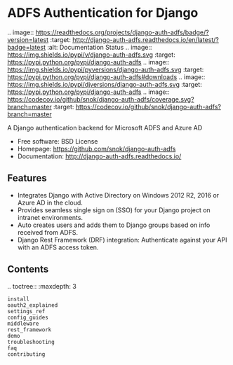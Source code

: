 ADFS Authentication for Django
==============================

.. image:: https://readthedocs.org/projects/django-auth-adfs/badge/?version=latest
    :target: http://django-auth-adfs.readthedocs.io/en/latest/?badge=latest
    :alt: Documentation Status
.. image:: https://img.shields.io/pypi/v/django-auth-adfs.svg
    :target: https://pypi.python.org/pypi/django-auth-adfs
.. image:: https://img.shields.io/pypi/pyversions/django-auth-adfs.svg
    :target: https://pypi.python.org/pypi/django-auth-adfs#downloads
.. image:: https://img.shields.io/pypi/djversions/django-auth-adfs.svg
    :target: https://pypi.python.org/pypi/django-auth-adfs
.. image:: https://codecov.io/github/snok/django-auth-adfs/coverage.svg?branch=master
    :target: https://codecov.io/github/snok/django-auth-adfs?branch=master

A Django authentication backend for Microsoft ADFS and Azure AD

* Free software: BSD License
* Homepage: https://github.com/snok/django-auth-adfs
* Documentation: http://django-auth-adfs.readthedocs.io/

Features
--------

* Integrates Django with Active Directory on Windows 2012 R2, 2016 or Azure AD in the cloud.
* Provides seamless single sign on (SSO) for your Django project on intranet environments.
* Auto creates users and adds them to Django groups based on info received from ADFS.
* Django Rest Framework (DRF) integration: Authenticate against your API with an ADFS access token.

Contents
--------

.. toctree::
    :maxdepth: 3

    install
    oauth2_explained
    settings_ref
    config_guides
    middleware
    rest_framework
    demo
    troubleshooting
    faq
    contributing
